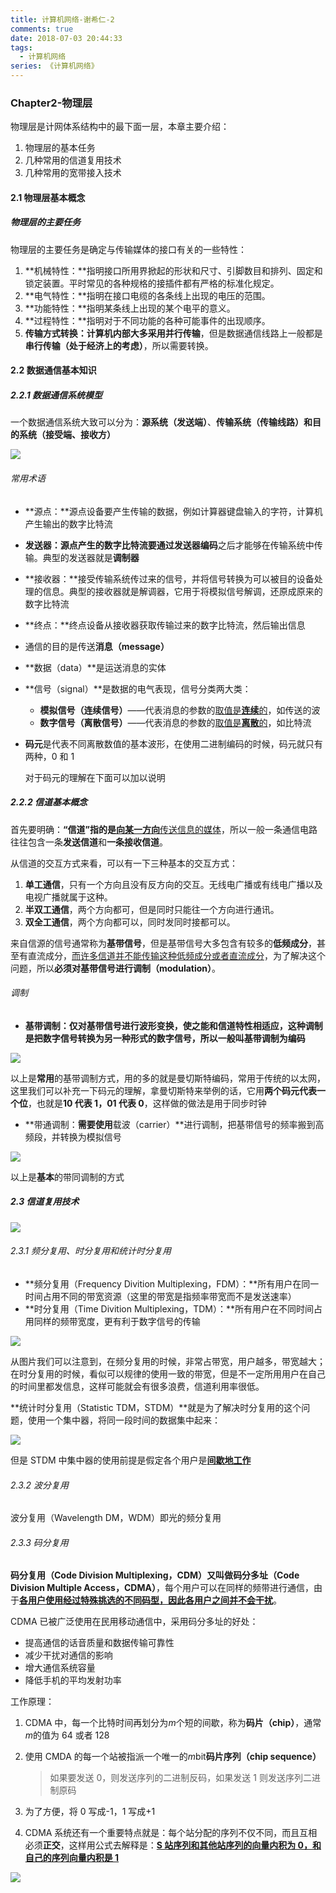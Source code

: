 ```yaml
---
title: 计算机网络-谢希仁-2
comments: true
date: 2018-07-03 20:44:33
tags:
  - 计算机网络
series: 《计算机网络》
---
```


### Chapter2-物理层

物理层是计网体系结构中的最下面一层，本章主要介绍：

1. 物理层的基本任务
2. 几种常用的信道复用技术
3. 几种常用的宽带接入技术

#### 2.1 物理层基本概念

##### 物理层的主要任务

物理层的主要任务是确定与传输媒体的接口有关的一些特性：

1. **机械特性：**指明接口所用界掀起的形状和尺寸、引脚数目和排列、固定和锁定装置。平时常见的各种规格的接插件都有严格的标准化规定。
2. **电气特性：**指明在接口电缆的各条线上出现的电压的范围。
3. **功能特性：**指明某条线上出现的某个电平的意义。
4. **过程特性：**指明对于不同功能的各种可能事件的出现顺序。
5. **传输方式转换：**计算机内部大多采用**并行传输**，但是数据通信线路上一般都是**串行传输（处于经济上的考虑）**，所以需要转换。

#### 2.2 数据通信基本知识

##### 2.2.1 数据通信系统模型

一个数据通信系统大致可以分为：**源系统（发送端）**、**传输系统（传输线路）**和**目的系统（接受端、接收方）**

![](../../img/TIM截图20180705135038.png)

###### 常用术语

- **源点：**源点设备要产生传输的数据，例如计算器键盘输入的字符，计算机产生输出的数字比特流

- **发送器：**源点产生的数字比特流要通过发送器**编码**之后才能够在传输系统中传输。典型的发送器就是**调制器**

- **接收器：**接受传输系统传过来的信号，并将信号转换为可以被目的设备处理的信息。典型的接收器就是解调器，它用于将模拟信号解调，还原成原来的数字比特流

- **终点：**终点设备从接收器获取传输过来的数字比特流，然后输出信息

- 通信的目的是传送**消息（message）**

- **数据（data）**是运送消息的实体

- **信号（signal）**是数据的电气表现，信号分类两大类：

  - **模拟信号（连续信号）**——代表消息的参数的<u>取值是**连续**的</u>，如传送的波
  - **数字信号（离散信号）**——代表消息的参数的<u>取值是**离散**的</u>，如比特流

- **码元**是代表不同离散数值的基本波形，在使用二进制编码的时候，码元就只有两种，0 和 1

  对于码元的理解在下面可以加以说明

##### 2.2.2 信道基本概念

首先要明确：**“信道”**指的是<u>向**某一方向**传送信息的媒体</u>，所以一般一条通信电路往往包含一条**发送信道**和**一条接收信道**。

从信道的交互方式来看，可以有一下三种基本的交互方式：

1. **单工通信**，只有一个方向且没有反方向的交互。无线电广播或有线电广播以及电视广播就属于这种。
2. **半双工通信**，两个方向都可，但是同时只能往一个方向进行通讯。
3. **双全工通信**，两个方向都可以，同时发同时接都可以。

来自信源的信号通常称为**基带信号**，但是基带信号大多包含有较多的**低频成分**，甚至有直流成分，<u>而许多信道并不能传输这种低频成分或者直流成分</u>，为了解决这个问题，所以**必须对基带信号进行调制（modulation）**。

###### 调制

- **基带调制：**仅对基带信号进行波形变换，使之能和信道特性相适应，这种调制是把数字信号转换为另一种形式的数字信号，所以一般叫基带调制为**编码**

![](../../img/TIM图片20180706133415.png)

以上是**常用**的基带调制方式，用的多的就是曼切斯特编码，常用于传统的以太网，这里我们可以补充一下码元的理解，拿曼切斯特来举例的话，它用**两个码元代表一个位**，也就是**10 代表 1，01 代表 0**，这样做的做法是用于同步时钟

- **带通调制：**需要使用**载波（carrier）**进行调制，把基带信号的频率搬到高频段，并转换为模拟信号

![](../../img/TIM截图20180706160531.png)

以上是**基本**的带同调制的方式

##### 2.3 信道复用技术

![](../../img/TIM截图20180706163834.png)

###### 2.3.1 频分复用、时分复用和统计时分复用

- **频分复用（Frequency Divition Multiplexing，FDM）：**所有用户在同一时间占用不同的带宽资源（这里的带宽是指频率带宽而不是发送速率）
- **时分复用（Time Divition Multiplexing，TDM）：**所有用户在不同时间占用同样的频带宽度，更有利于数字信号的传输

![](../../img/TIM截图20180707164750.png)

从图片我们可以注意到，在频分复用的时候，非常占带宽，用户越多，带宽越大；在时分复用的时候，看似可以规律的使用一致的带宽，但是不一定所用用户在自己的时间里都发信息，这样可能就会有很多浪费，信道利用率很低。

**统计时分复用（Statistic TDM，STDM）**就是为了解决时分复用的这个问题，使用一个集中器，将同一段时间的数据集中起来：

![](../../img/TIM截图20180707165324.png)

但是 STDM 中集中器的使用前提是假定各个用户是<u>**间歇地工作**</u>

###### 2.3.2 波分复用

波分复用（Wavelength DM，WDM）即光的频分复用

###### 2.3.3 码分复用

**码分复用（Code Division Multiplexing，CDM）**又叫做**码分多址（Code Division Multiple Access，CDMA）**，每个用户可以在同样的频带进行通信，由于<u>**各用户使用经过特殊挑选的不同码型，因此各用户之间并不会干扰**</u>。

CDMA 已被广泛使用在民用移动通信中，采用码分多址的好处：

- 提高通信的话音质量和数据传输可靠性
- 减少干扰对通信的影响
- 增大通信系统容量
- 降低手机的平均发射功率

工作原理：

1. CDMA 中，每一个比特时间再划分为*m*个短的间歇，称为**码片（chip）**，通常*m*的值为 64 或者 128

2. 使用 CMDA 的每一个站被指派一个唯一的*m*bit**码片序列（chip sequence）**

   > 如果要发送 0，则发送序列的二进制反码，如果发送 1 则发送序列二进制原码

3. 为了方便，将 0 写成-1，1 写成+1

4. CDMA 系统还有一个重要特点就是：每个站分配的序列不仅不同，而且互相必须**正交**，这样用公式去解释是：<u>**S 站序列和其他站序列的向量内积为 0，和自己的序列向量内积是 1**</u>

![](../../img/TIM截图20180707171300.png)
